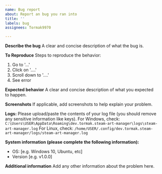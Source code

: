 ```yaml
---
name: Bug report
about: Report an bug you ran into
title: ''
labels: bug
assignees: Tormak9970

---
```


**Describe the bug**
A clear and concise description of what the bug is.

**To Reproduce**
Steps to reproduce the behavior:
1. Go to '...'
2. Click on '....'
3. Scroll down to '....'
4. See error

**Expected behavior**
A clear and concise description of what you expected to happen.

**Screenshots**
If applicable, add screenshots to help explain your problem.

**Logs:**
Please upload/paste the contents of your log file (you should remove any sensitive information like keys).
For Windows, check: `C:\Users\USER\AppData\Roaming\dev.tormak.steam-art-manager\logs\steam-art-manager.log`
For Linux, check: `/home/USER/.config/dev.tormak.steam-art-manager/logs/steam-art-manager.log`

**System information (please complete the following information):**
 - OS: [e.g. Windows 10, Ubuntu, etc]
 - Version [e.g. v1.0.0]

**Additional information**
Add any other information about the problem here.

